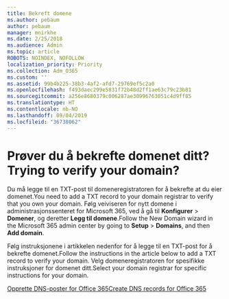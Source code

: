 ```yaml
---
title: Bekreft domene
ms.author: pebaum
author: pebaum
manager: mnirkhe
ms.date: 2/25/2018
ms.audience: Admin
ms.topic: article
ROBOTS: NOINDEX, NOFOLLOW
localization_priority: Priority
ms.collection: Adm_O365
ms.custom: ''
ms.assetid: 99b4b225-38b3-4af2-afd7-29769ef5c2a0
ms.openlocfilehash: f493daec299e5831f72b48d2ff1ae63c79c23b81
ms.sourcegitcommit: a256e8680379c006287ae30996763051c4d9ff85
ms.translationtype: HT
ms.contentlocale: nb-NO
ms.lasthandoff: 09/04/2019
ms.locfileid: "36738062"
---
```

# <a name="trying-to-verify-your-domain"></a><span data-ttu-id="64eef-102">Prøver du å bekrefte domenet ditt?</span><span class="sxs-lookup"><span data-stu-id="64eef-102">Trying to verify your domain?</span></span>

<span data-ttu-id="64eef-103">Du må legge til en TXT-post til domeneregistratoren for å bekrefte at du eier domenet.</span><span class="sxs-lookup"><span data-stu-id="64eef-103">You need to add a TXT record to your domain registrar to verify that you own your domain.</span></span> <span data-ttu-id="64eef-104">Følg veiviseren for nytt domene i administrasjonssenteret for Microsoft 365, ved å gå til **Konfigurer** \> **Domener**, og deretter **Legg til domene**.</span><span class="sxs-lookup"><span data-stu-id="64eef-104">Follow the New Domain wizard in the Microsoft 365 admin center by going to **Setup** \> **Domains**, and then **Add domain**.</span></span> 
  
<span data-ttu-id="64eef-105">Følg instruksjonene i artikkelen nedenfor for å legge til en TXT-post for å bekrefte domenet.</span><span class="sxs-lookup"><span data-stu-id="64eef-105">Follow the instructions in the article below to add a TXT record to verify your domain.</span></span> <span data-ttu-id="64eef-106">Velg domeneregistratoren for spesifikke instruksjoner for domenet ditt.</span><span class="sxs-lookup"><span data-stu-id="64eef-106">Select your domain registrar for specific instructions for your domain.</span></span>
  
[<span data-ttu-id="64eef-107">Opprette DNS-poster for Office 365</span><span class="sxs-lookup"><span data-stu-id="64eef-107">Create DNS records for Office 365</span></span>](https://docs.microsoft.com/office365/admin/get-help-with-domains/create-dns-records-at-any-dns-hosting-provider)
  

